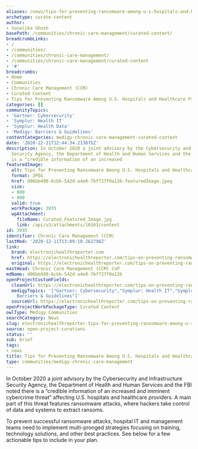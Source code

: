 ```yaml
---
aliases: /news/tips-for-preventing-ransomware-among-u-s-hospitals-and-healthcare-providers
archetype: curate-content
author:
- Sonalika Ghosh
basePath: /communities/chronic-care-management/curated-content/
breadcrumbLinks:
- /
- /communities/
- /communities/chronic-care-management/
- /communities/chronic-care-management/curated-content
- '#'
breadcrumbs:
- Home
- Communities
- Chronic Care Management (CCM)
- Curated Content
- Tips for Preventing Ransomware Among U.S. Hospitals and Healthcare Providers
categories: []
communityTopics:
- 'Gartner: Cybersecurity'
- 'Symplur: Health IT'
- 'Symplur: Health Data'
- 'Medigy: Barriers & Guidelines'
contentCategories: medigy-chronic-care-management-curated-content
date: '2020-12-11T12:44:34.213875Z'
description: In October 2020 a joint advisory by the Cybersecurity and Infrastructure
  Security Agency, the Department of Health and Human Services and the FBI noted there
  is a “credible information of an increased
featuredImage:
  alt: Tips for Preventing Ransomware Among U.S. Hospitals and Healthcare Providers
  format: JPEG
  href: d06bb490-6cbb-542d-a4e0-7bf727f0a126-featuredImage.jpeg
  size:
  - 800
  - 800
  valid: true
  workPackage: 3935
  wpAttachment:
    fileName: Curated_Featured_Image.jpg
    link: /api/v3/attachments/10163/content
id: 3935
identifier: Chronic Care Management (CCM)
lastMod: '2020-12-11T13:09:10.262798Z'
link:
  brand: electronichealthreporter.com
  href: https://electronichealthreporter.com/tips-on-preventing-ransomware-among-u-s-hospitals-and-healthcare-providers/
  original: https://electronichealthreporter.com/tips-on-preventing-ransomware-among-u-s-hospitals-and-healthcare-providers/
mastHead: Chronic Care Management (CCM) CoP
mdName: d06bb490-6cbb-542d-a4e0-7bf727f0a126
openProjectCustomFields:
  cleanUrl: https://electronichealthreporter.com/tips-on-preventing-ransomware-among-u-s-hospitals-and-healthcare-providers/
  medigyTopics: '["Gartner: Cybersecurity","Symplur: Health IT","Symplur: Health Data","Medigy:
    Barriers & Guidelines"]'
  sourceUrl: https://electronichealthreporter.com/tips-on-preventing-ransomware-among-u-s-hospitals-and-healthcare-providers/
openProjectWorkPackageType: Curated Content
owlType: Medigy Communities
searchCategory: News
slug: electronichealthreporter-tips-for-preventing-ransomware-among-u-s-hospitals-and-healthcare-providers
source: open-project-curations
status: ''
sub: brief
tags:
- news
title: Tips for Preventing Ransomware Among U.S. Hospitals and Healthcare Providers
type: communities/medigy-chronic-care-management
---
```


<p>In October 2020 a joint advisory by the Cybersecurity and Infrastructure Security Agency, the Department of Health and Human Services and the FBI noted there is a “credible information of an increased and imminent cybercrime threat” affecting U.S. hospitals and healthcare providers. A main part of this threat features ransomware attacks, where hackers take control of data and systems to extract ransoms.</p><p>To prevent successful ransomware attacks, hospital IT and management teams need to implement multi-pronged strategies focusing on training, technology solutions, and other best practices. See below for a few actionable tips to include in your plan.</p>